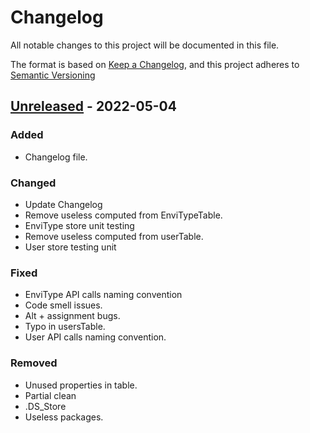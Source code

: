 # Changelog

All notable changes to this project will be documented in this file.

The format is based on [Keep a Changelog](https://keepachangelog.com/en/1.0.0/),
and this project adheres to [Semantic Versioning](https://semver.org/spec/v2.0.0.html)

## [Unreleased] - 2022-05-04

### Added

- Changelog file.

### Changed

- Update Changelog
- Remove useless computed from EnviTypeTable.
- EnviType store unit testing
- Remove useless computed from userTable.
- User store testing unit

### Fixed

- EnviType API calls naming convention
- Code smell issues.
- Alt + assignment bugs.
- Typo in usersTable.
- User API calls naming convention.

### Removed

- Unused properties in table.
- Partial clean
- .DS_Store
- Useless packages.

[unreleased]: https://github.com/ditrit/leto/blob/dev/frontend/changelog.md#unreleased---2022-05-04
